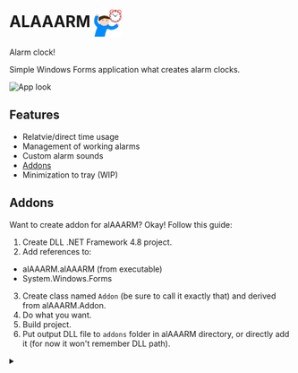 # ALAAARM <img src="./ALAAARM.png" align="center" width="50">
Alarm clock!

Simple Windows Forms application what creates alarm clocks.

![App look](https://user-images.githubusercontent.com/71507444/189630600-ebc680dc-5e51-4147-a836-ad37355b06f4.png)


## Features
* Relatvie/direct time usage
* Management of working alarms
* Custom alarm sounds
* [Addons](#addons)
* Minimization to tray (WIP)

## Addons
Want to create addon for alAAARM? Okay! Follow this guide:
1. Create DLL .NET Framework 4.8 project.
2. Add references to:
  * alAAARM.alAAARM (from executable)
  * System.Windows.Forms
3. Create class named `Addon` (be sure to call it exactly that) and derived from alAAARM.Addon.
4. Do what you want.
5. Build project.
6. Put output DLL file to `addons` folder in alAAARM directory, or directly add it (for now it won't remember DLL path).

<details>
  <summary></summary>
  first version done in one hour and improved after five hours of coding and another hour of debugging, lol
  
  ![how long](https://user-images.githubusercontent.com/71507444/189475493-2ac2c7a5-8682-4109-b258-8c7c66e577db.png)
</details>
